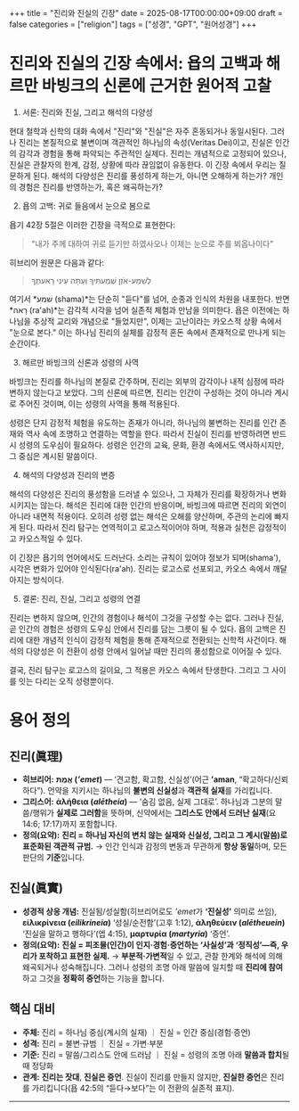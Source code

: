 +++
title = "진리와 진실의 긴장"
date = 2025-08-17T00:00:00+09:00
draft = false
categories = ["religion"]
tags = ["성경", "GPT", "원어성경"]
+++


# 진리와 진실의 긴장 속에서: 욥의 고백과 해르만 바빙크의 신론에 근거한 원어적 고찰

1. 서론: 진리와 진실, 그리고 해석의 다양성

현대 철학과 신학의 대화 속에서 "진리"와 "진실"은 자주 혼동되거나 동일시된다. 그러나 진리는 본질적으로 불변이며 객관적인 하나님의 속성(Veritas Dei)이고, 진실은 인간의 감각과 경험을 통해 파악되는 주관적인 실제다. 진리는 개념적으로 고정되어 있으나, 진실은 관찰자의 한계, 감정, 상황에 따라 끊임없이 유동한다. 이 긴장 속에서 우리는 질문하게 된다. 해석의 다양성은 진리를 풍성하게 하는가, 아니면 오해하게 하는가? 개인의 경험은 진리를 반영하는가, 혹은 왜곡하는가?

2. 욥의 고백: 귀로 들음에서 눈으로 봄으로

욥기 42장 5절은 이러한 긴장을 극적으로 표현한다:

> "내가 주께 대하여 귀로 듣기만 하였사오나 이제는 눈으로 주를 뵈옵나이다"



히브리어 원문은 다음과 같다:

> לְשֵׁמַע-אֹזֶן שְׁמַעתִּיךָ וְעַתָּה עֵינִי רָאעתְּךָ



여기서 *שׁמע (shama)*는 단순히 "듣다"를 넘어, 순종과 인식의 차원을 내포한다. 반면 *רָאה (ra'ah)*는 감각적 시각을 넘어 실존적 체험과 만남을 의미한다. 욥은 이전에는 하나님을 추상적 교리와 개념으로 "들었지만", 이제는 고난이라는 카오스적 상황 속에서 "눈으로 본다." 이는 하나님 진리의 실체를 감정적 혼돈 속에서 존재적으로 만나게 되는 순간이다.

3. 해르만 바빙크의 신론과 성령의 사역

바빙크는 진리를 하나님의 본질로 간주하며, 진리는 외부의 감각이나 내적 심정에 따라 변하지 않는다고 보았다. 그의 신론에 따르면, 진리는 인간이 구성하는 것이 아니라 계시로 주어진 것이며, 이는 성령의 사역을 통해 적용된다.

성령은 단지 감정적 체험을 유도하는 존재가 아니라, 하나님의 불변하는 진리를 인간 존재와 역사 속에 조명하고 연결하는 역할을 한다. 따라서 진실이 진리를 반영하려면 반드시 성령의 도우심이 필요하다. 성령은 인간의 교육, 문화, 환경 속에서도 역사하시지만, 그 중심은 계시된 말씀이다.

4. 해석의 다양성과 진리의 변증

해석의 다양성은 진리의 풍성함을 드러낼 수 있으나, 그 자체가 진리를 확장하거나 변화시키지는 않는다. 해석은 진리에 대한 인간의 반응이며, 바빙크에 따르면 진리의 외연이 아니라 내면적 적용이다. 오히려 성령 없는 해석은 오해를 양산하며, 주관의 논리에 빠지게 된다. 따라서 진리 탐구는 연역적이고 로고스적이어야 하며, 적용과 실천은 감정적이고 카오스적일 수 있다.

이 긴장은 욥기의 언어에서도 드러난다. 소리는 규칙이 있어야 정보가 되며(shama'), 시각은 변화가 있어야 인식된다(ra'ah). 진리는 로고스로 선포되고, 카오스 속에서 깨달아지는 방식이다.

5. 결론: 진리, 진실, 그리고 성령의 연결

진리는 변하지 않으며, 인간의 경험이나 해석이 그것을 구성할 수는 없다. 그러나 진실, 곧 인간의 경험은 성령의 도우심 안에서 진리를 담는 그릇이 될 수 있다. 욥의 고백은 진리에 대한 개념적 인식이 감정적 체험을 통해 존재적으로 전환되는 신학적 사건이다. 해석의 다양성은 이 전환이 성령 안에서 일어날 때만 진리의 풍성함으로 이어질 수 있다.

결국, 진리 탐구는 로고스의 길이요, 그 적용은 카오스 속에서 탄생한다. 그리고 그 사이를 잇는 다리는 오직 성령뿐이다.


# 용어 정의  
## 진리(眞理)

* **히브리어:** **אֱמֶת (*’emet*)** — ‘견고함, 확고함, 신실성’(어근 **’aman**, “확고하다/신뢰하다”). 언약을 지키시는 하나님의 **불변의 신실성**과 **객관적 실재**를 가리킵니다.
* **그리스어:** **ἀλήθεια (*alētheia*)** — ‘숨김 없음, 실제 그대로’. 하나님과 그분의 말씀/행위가 **실제로 그러함**을 뜻하며, 신약에서는 **그리스도 안에서 드러난 실재**(요 14:6; 17:17)까지 포함합니다.
* **정의(요약):**
  **진리 = 하나님 자신의 변치 않는 실재와 신실성, 그리고 그 계시(말씀)로 표준화된 객관적 규범.**
  → 인간 인식과 감정의 변동과 무관하게 **항상 동일**하며, 모든 판단의 **기준**입니다.

## 진실(眞實)

* **성경적 상응 개념:** 진실됨/성실함(히브리어로도 *’emet*가 **‘진실성’** 의미로 쓰임), **εἰλικρίνεια (*eilikrineia*)** ‘성실/순전함’(고후 1:12), **ἀληθεύειν (*alētheuein*)** ‘진실을 말하고 행하다’(엡 4:15), **μαρτυρία (*martyria*)** ‘증언’.
* **정의(요약):**
  **진실 = 피조물(인간)이 인지·경험·증언하는 ‘사실성’과 ‘정직성’—즉, 우리가 포착하고 표현한 실제.**
  → **부분적·가변적**일 수 있고, 관찰 한계와 해석에 의해 왜곡되거나 성숙해집니다. 그러나 성령의 조명 아래 말씀에 일치할 때 **진리에 참여**하고 그것을 **정확히 증언**하는 기능을 합니다.

## 핵심 대비

* **주체:** 진리 = 하나님 중심(계시의 실재) ｜ 진실 = 인간 중심(경험·증언)
* **성격:** 진리 = 불변·규범 ｜ 진실 = 가변·부분
* **기준:** 진리 = 말씀/그리스도 안에 드러남 ｜ 진실 = 성령의 조명 아래 **말씀과 합치**될 때 정당화
* **관계:** **진리는 잣대**, **진실은 증언**. 진실이 진리를 만들지 않지만, **진실한 증언**은 진리를 가리킵니다(욥 42:5의 “듣다→보다”는 이 전환의 실존적 표지).


---
